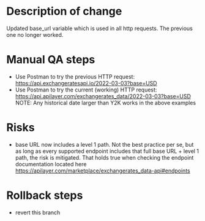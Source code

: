 # Description of change
Updated base_url variable which is used in all http requests.  The previous one no longer worked.

# Manual QA steps
 - Use Postman to try the previous HTTP request:  https://api.exchangeratesapi.io/2022-03-03?base=USD
 - Use Postman to try the current (working) HTTP request: https://api.apilayer.com/exchangerates_data/2022-03-03?base=USD
 NOTE: Any historical date larger than Y2K works in the above examples
 
# Risks
 - base URL now includes a level 1 path.  Not the best practice per se, but as long as every supported endpoint includes that full base URL + level 1 path, the risk is mitigated.  That holds true when checking the endpoint documentation located here https://apilayer.com/marketplace/exchangerates_data-api#endpoints
 
# Rollback steps
 - revert this branch